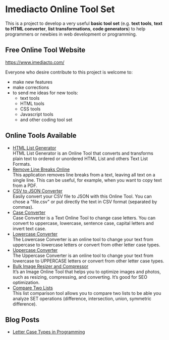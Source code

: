 # Imediacto Online Tool Set

This is a project to develop a very useful **basic tool set** (e.g. **text tools**, **text to HTML converter**, **list transformations**, **code generators**) to help programmers or newbies in web development or programming.


## Free Online Tool Website
https://www.imediacto.com/

Everyone who desire contribute to this project is welcome to:
- make new features
- make corrections
- to send me ideas for new tools:
	- text tools
	- HTML tools
	- CSS tools
	- Javascript tools
	- and other coding tool set

## Online Tools Available

- [HTML List Generator](https://www.imediacto.com/tools/html-tools/html-list-generator-convert-text-to-html)  
HTML List Generator is an Online Tool that converts and transforms plain text to ordered or unordered HTML List and others Text List Formats.
- [Remove Line Breaks Online](https://www.imediacto.com/tools/text-tools/remove-line-breaks-online)  
This application removes line breaks from a text, leaving all text on a single line. This can be useful, for example, when you want to copy text from a PDF.
- [CSV to JSON Converter](https://www.imediacto.com/tools/text-tools/csv-to-json-converter)  
Easily convert your CSV file to JSON with this Online Tool. You can chose a "file.csv" or put directly the text in CSV format (separated by commas).
- [Case Converter](https://www.imediacto.com/tools/text-tools/case-converter)  
Case Converter is a Text Online Tool to change case letters. You can convert to uppercase, lowercase, sentence case, capital letters and invert text case.
- [Lowercase Converter](https://www.imediacto.com/tools/text-tools/lowercase-converter)  
The Lowercase Converter is an online tool to change your text from uppercase to lowercase letters or convert from other letter case types.
- [Uppercase Converter](https://www.imediacto.com/tools/text-tools/uppercase-converter)  
The Uppercase Converter is an online tool to change your text from lowercase to UPPERCASE letters or convert from other letter case types.
- [Bulk Image Resizer and Compressor](https://www.imediacto.com/tools/image-tools/bulk-image-resizer-and-compressor)  
It’s an Image Online Tool that helps you to optimize images and photos, such as resizing, compressing, and converting. It’s good for SEO optimization.
- [Compare Two Lists](https://www.imediacto.com/tools/list-tools/compare-two-lists)  
This list comparison tool allows you to compare two lists to be able you analyze SET operations (difference, intersection, union, symmetric difference).

## Blog Posts

- [Letter Case Types in Programming](https://www.imediacto.com/blog/list-of-letter-case-types-in-programming)